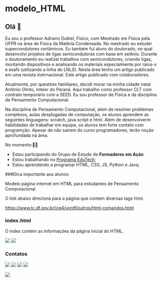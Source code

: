 # modelo_HTML
## Olá 👋

Eu sou o professor Adriano Dubiel, Físico, com Mestrado em Física pela UFPR na área de Física da Matéria Condensada. No mestrado eu
estudei supercondutores certâmicos. Eu também fui aluno do doutorado, no qual desenvolvi projetos de ligas semicondutoras com base em selênio.
Durante o doutoramento eu realizei trabalhos com semicondutores, criando ligas, montando dispositivos e analisando os materiais especialmente
por raios-x e exafs (utilizando a linha do LNLS). Nesta área tenho um artigo publicado em uma revista inetrnacional. Este artigo publicado com
colaboradores.

Atualmente, por questões familiares, decidi morar na minha cidade natal Antônio Olinto, inteior do Paraná. Aqui trabalho como professor CLT com contrato temporário com a SEED. Eu sou professor de Fìsica e da disciplina de Pensamento Computacional. 

Na disciplina de Pensamento Computacional, além de resolver problemas complexos, aulas desplugadas de computação, os alunos aprendem as seguintes linguagens: scratch, java script e html. Além de desenvolverm habilidades de trabalhar em equipe, os alunos tem forte contato com programção. Apesar de não sairem do curso programadores, terão noção aprofundada na área.

No momento:👨‍🏫

- Estou participando do Grupo de Estudo de **Formadores em Ação**
- Estou trabalhando no [Programa EduTech](https://www.educacao.pr.gov.br/programacao); 
- Estou aprendendo a programar HTML, CSS, JS, Python e Java; 

###Dica importante aos alunos:

Modelo página internet em HTML para estudantes de Pensamento Computacional

O link abaixo direciona para a página que contem diversas tags html.

https://www.tc.df.gov.br/ice4/vordf/outros/html-comandos.html

<h3>index.html </h3>
O index contém as informações da página inicial do HTML. 


[![](https://img.shields.io/badge/Scratch-4D97FF?style=for-the-badge&logo=Scratch&logoColor=white)](https://scratch.mit.edu/) [![](https://img.shields.io/badge/JavaScript-323330?style=for-the-badge&logo=javascript&logoColor=F7DF1E)](https://editor.p5js.org/)

### Contatos

[![](https://img.shields.io/badge/LinkedIn-0077B5?style=for-the-badge&logo=linkedin&logoColor=white)](https://www.linkedin.com/in/adriano-dubiel-16657136/)
[![](https://img.shields.io/badge/YouTube-FF0000?style=for-the-badge&logo=youtube&logoColor=white)](https://www.youtube.com/user/asdubiel)
[![](https://img.shields.io/badge/Instagram-E4405F?style=for-the-badge&logo=instagram&logoColor=white)](https://www.instagram.com/adrianodubiel)
<a href="adriano.dubiel@escola.pr.gov.br" target="_blank"><img src="https://img.shields.io/badge/Gmail-D14836?style=for-the-badge&logo=gmail&logoColor=white" target="_blank"/></a>


![](https://komarev.com/ghpvc/?username=marcelopaludetto&style=flat-square)
